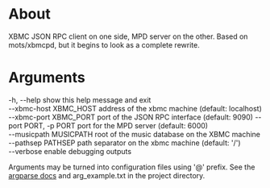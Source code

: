 # About
XBMC JSON RPC client on one side, MPD server on the other.
Based on mots/xbmcpd, but it begins to look as a complete rewrite.

# Arguments
  -h, --help             show this help message and exit  
  --xbmc-host XBMC_HOST  address of the xbmc machine (default: localhost)
  --xbmc-port XBMC_PORT  port of the JSON RPC interface (default: 9090)
  --port PORT, -p PORT   port for the MPD server (default: 6000)  
  --musicpath MUSICPATH  root of the music database on the XBMC machine  
  --pathsep PATHSEP      path separator on the xbmc machine (default: '/')  
  --verbose              enable debugging outputs

Arguments may be turned into configuration files using '@' prefix. See the
[argparse docs](http://docs.python.org/library/argparse.html#fromfile-prefix-chars)
and arg_example.txt in the project directory.

